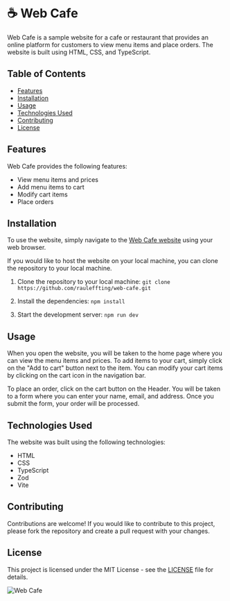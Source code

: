 :coffee: Web Cafe
========

Web Cafe is a sample website for a cafe or restaurant that provides an online platform for customers to view menu items and place orders. The website is built using HTML, CSS, and TypeScript.

Table of Contents
-----------------

*   [Features](#features)
*   [Installation](#installation)
*   [Usage](#usage)
*   [Technologies Used](#technologies-used)
*   [Contributing](#contributing)
*   [License](#license)

Features
--------

Web Cafe provides the following features:

*   View menu items and prices
*   Add menu items to cart
*   Modify cart items
*   Place orders

Installation
------------

To use the website, simply navigate to the [Web Cafe website](https://web-cafe94.netlify.app/) using your web browser.

If you would like to host the website on your local machine, you can clone the repository to your local machine.

1.  Clone the repository to your local machine: ```git clone https://github.com/rauleffting/web-cafe.git```

2.  Install the dependencies: ```npm install```

3.  Start the development server: ```npm run dev```

Usage
-----

When you open the website, you will be taken to the home page where you can view the menu items and prices. To add items to your cart, simply click on the "Add to cart" button next to the item. You can modify your cart items by clicking on the cart icon in the navigation bar.

To place an order, click on the cart button on the Header. You will be taken to a form where you can enter your name, email, and address. Once you submit the form, your order will be processed.


Technologies Used
-----------------

The website was built using the following technologies:

*   HTML
*   CSS
*   TypeScript
*   Zod
*   Vite

Contributing
------------

Contributions are welcome! If you would like to contribute to this project, please fork the repository and create a pull request with your changes.

License
-------

This project is licensed under the MIT License - see the [LICENSE](LICENSE) file for details.

![Web Cafe](https://user-images.githubusercontent.com/29555732/224161760-9d71531c-4fc2-45b2-a80c-4a325d60d027.png)

